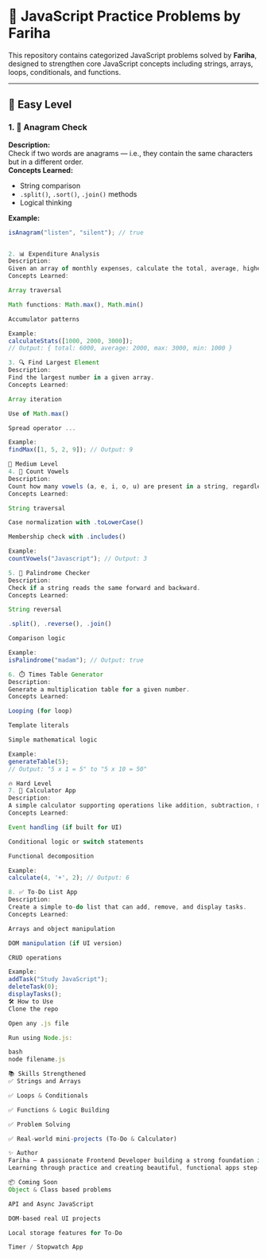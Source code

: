 # 📘 JavaScript Practice Problems by Fariha

This repository contains categorized JavaScript problems solved by **Fariha**, designed to strengthen core JavaScript concepts including strings, arrays, loops, conditionals, and functions.

---

## 🌱 Easy Level

### 1. 🔄 Anagram Check
**Description:**  
Check if two words are anagrams — i.e., they contain the same characters but in a different order.  
**Concepts Learned:**  
- String comparison  
- `.split()`, `.sort()`, `.join()` methods  
- Logical thinking

**Example:**
```js
isAnagram("listen", "silent"); // true


2. 📊 Expenditure Analysis
Description:
Given an array of monthly expenses, calculate the total, average, highest, and lowest expenditures.
Concepts Learned:

Array traversal

Math functions: Math.max(), Math.min()

Accumulator patterns

Example:
calculateStats([1000, 2000, 3000]);
// Output: { total: 6000, average: 2000, max: 3000, min: 1000 }

3. 🔍 Find Largest Element
Description:
Find the largest number in a given array.
Concepts Learned:

Array iteration

Use of Math.max()

Spread operator ...

Example:
findMax([1, 5, 2, 9]); // Output: 9

📘 Medium Level
4. 🔡 Count Vowels
Description:
Count how many vowels (a, e, i, o, u) are present in a string, regardless of case.
Concepts Learned:

String traversal

Case normalization with .toLowerCase()

Membership check with .includes()

Example:
countVowels("Javascript"); // Output: 3

5. 🔁 Palindrome Checker
Description:
Check if a string reads the same forward and backward.
Concepts Learned:

String reversal

.split(), .reverse(), .join()

Comparison logic

Example:
isPalindrome("madam"); // Output: true

6. ⏱️ Times Table Generator
Description:
Generate a multiplication table for a given number.
Concepts Learned:

Looping (for loop)

Template literals

Simple mathematical logic

Example:
generateTable(5);
// Output: "5 x 1 = 5" to "5 x 10 = 50"

🔥 Hard Level
7. 🧮 Calculator App
Description:
A simple calculator supporting operations like addition, subtraction, multiplication, and division.
Concepts Learned:

Event handling (if built for UI)

Conditional logic or switch statements

Functional decomposition

Example:
calculate(4, '+', 2); // Output: 6

8. ✅ To-Do List App
Description:
Create a simple to-do list that can add, remove, and display tasks.
Concepts Learned:

Arrays and object manipulation

DOM manipulation (if UI version)

CRUD operations

Example:
addTask("Study JavaScript");
deleteTask(0);
displayTasks();
🛠 How to Use
Clone the repo

Open any .js file

Run using Node.js:

bash
node filename.js

📚 Skills Strengthened
✅ Strings and Arrays

✅ Loops & Conditionals

✅ Functions & Logic Building

✅ Problem Solving

✅ Real-world mini-projects (To-Do & Calculator)

✨ Author
Fariha – A passionate Frontend Developer building a strong foundation in JavaScript.
Learning through practice and creating beautiful, functional apps step-by-step. 🌱💻

📦 Coming Soon
Object & Class based problems

API and Async JavaScript

DOM-based real UI projects

Local storage features for To-Do

Timer / Stopwatch App


